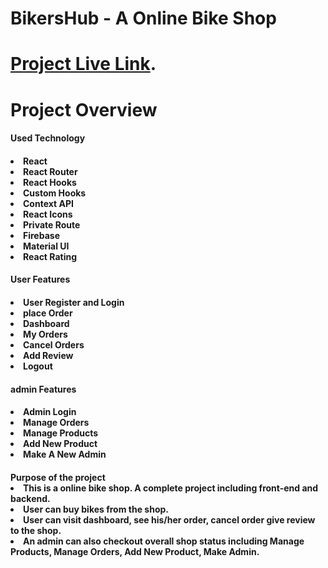 <h1>BikersHub - A Online Bike Shop<h1>

[Project Live Link](https://finalproject-c8f27.web.app/).

# Project Overview

<h4>Used Technology<h4>

<li>React
<li>React Router
<li>React Hooks
<li>Custom Hooks
<li>Context API
<li>React Icons
<li>Private Route
<li>Firebase
<li>Material UI
<li>React Rating

<br />

<h4>User Features<h4>

<li>User Register and Login
<li>place Order
<li>Dashboard
<li>My Orders
<li>Cancel Orders
<li>Add Review
<li>Logout

<br />

<h4>admin Features<h4>

<li>Admin Login
<li>Manage Orders
<li>Manage Products
<li>Add New Product
<li>Make A New Admin

<br />

<h4>Purpose of the project

<li>This is a online bike shop. A complete project including front-end and backend.
<li>User can buy bikes from the shop.
<li>User can visit dashboard, see his/her order, cancel order give review to the shop.
<li>An admin can also checkout overall shop status including Manage Products, Manage Orders, Add New Product, Make Admin.
